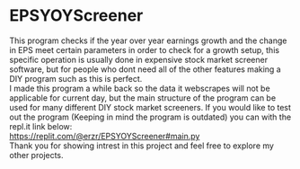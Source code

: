 # EPSYOYScreener
This program checks if the year over year earnings growth and the change in EPS meet certain parameters in order to check for a growth setup, this specific operation is usually done in expensive stock market screener software, but for people who dont need all of the other features making a DIY program such as this is perfect.<br />
I made this program a while back so the data it webscrapes will not be applicable for current day, but the main structure of the program can be used for many different DIY stock market screeners.
If you would like to test out the program (Keeping in mind the program is outdated) you can with the repl.it link below:<br />
https://replit.com/@erzr/EPSYOYScreener#main.py<br />
Thank you for showing intrest in this project and feel free to explore my other projects.<br />
